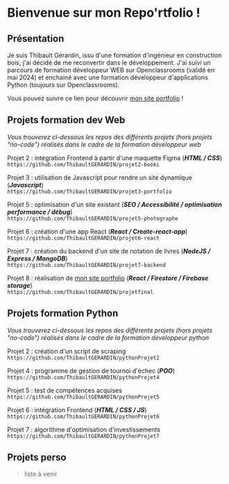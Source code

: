 # Bienvenue sur mon Repo'rtfolio !

## Présentation 

Je suis Thibault Gérardin, issu d'une formation d'ingénieur en construction bois, j'ai décidé de me reconvertir dans le développement. J'ai suivi un parcours de formation développeur WEB sur Openclassrooms (validé en mai 2024) et enchainé avec une formation développeur d'applications Python (toujours sur Openclassrooms).

Vous pouvez suivre ce lien pour découvrir [mon site portfolio](https://thibaultgerardin.github.io/projetfinal/#/) !

## Projets formation dev Web
*Vous trouverez ci-dessous les repos des différents projets (hors projets "no-code") réalisés dans le cadre de la formation développeur web*

Projet 2 : intégration Frontend à partir d'une maquette Figma (*__HTML / CSS__*)\
`https://github.com/ThibaultGERARDIN/projet2-booki`

Projet 3 : utilisation de Javascript pour rendre un site dynamique (*__Javascript__*)\
`https://github.com/ThibaultGERARDIN/projet3-portfolio`

Projet 5 : optimisation d'un site existant (*__SEO / Accessibilité / optimisation performance / débug__*)\
`https://github.com/ThibaultGERARDIN/projet5-photographe`

Projet 6 : création d'une app React (*__React / Create-react-app__*)\
`https://github.com/ThibaultGERARDIN/projet6-react`

Projet 7 : création du backend d'un site de notation de livres (*__NodeJS / Express / MongoDB__*)\
`https://github.com/ThibaultGERARDIN/projet7-backend`

Projet 8 : réalisation de [mon site portfolio](https://thibaultgerardin.github.io/projetfinal/#/) (*__React / Firestore / Firebase storage__*)\
`https://github.com/ThibaultGERARDIN/projetfinal`

## Projets formation Python
*Vous trouverez ci-dessous les repos des différents projets (hors projets "no-code") réalisés dans le cadre de la formation développeur python*

Projet 2 : création d'un script de scraping \
`https://github.com/ThibaultGERARDIN/pythonProjet2`

Projet 4 : programme de gestion de tournoi d'échec (*__POO__*)\
`https://github.com/ThibaultGERARDIN/pythonProjet4`

Projet 5 : test de compétences acquises\
`https://github.com/ThibaultGERARDIN/pythonProjet5`

Projet 6 : intégration Frontend (*__HTML / CSS / JS__*)\
`https://github.com/ThibaultGERARDIN/pythonProjet6`

Projet 7 : algorithme d'optimisation d'investissements\
`https://github.com/ThibaultGERARDIN/pythonProjet7`

## Projets perso

> liste à venir

<!--
**ThibaultGERARDIN/ThibaultGERARDIN** is a ✨ _special_ ✨ repository because its `README.md` (this file) appears on your GitHub profile.

Here are some ideas to get you started:

- 🔭 I’m currently working on ...
- 🌱 I’m currently learning ...
- 👯 I’m looking to collaborate on ...
- 🤔 I’m looking for help with ...
- 💬 Ask me about ...
- 📫 How to reach me: ...
- 😄 Pronouns: ...
- ⚡ Fun fact: ...
-->
